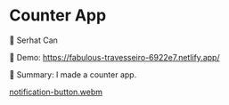 # Counter App

🔵 Serhat Can

🔵 Demo: https://fabulous-travesseiro-6922e7.netlify.app/

🔵 Summary: I made a counter app.

[notification-button.webm](https://user-images.githubusercontent.com/85739464/220732526-d8f3b07c-4e8c-41eb-9b28-fff038e5c610.webm)

